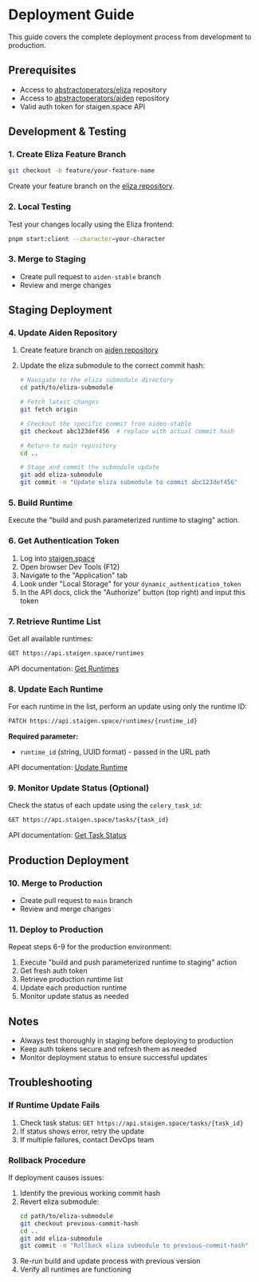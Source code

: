 # Deployment Guide

This guide covers the complete deployment process from development to production.

## Prerequisites

- Access to [abstractoperators/eliza](https://github.com/abstractoperators/eliza) repository
- Access to [abstractoperators/aiden](https://github.com/abstractoperators/aiden) repository
- Valid auth token for staigen.space API

## Development & Testing

### 1. Create Eliza Feature Branch

```bash
git checkout -b feature/your-feature-name
```

Create your feature branch on the [eliza repository](https://github.com/abstractoperators/eliza).

### 2. Local Testing

Test your changes locally using the Eliza frontend:

```bash
pnpm start:client --character=your-character
```

### 3. Merge to Staging

- Create pull request to `aiden-stable` branch
- Review and merge changes

## Staging Deployment

### 4. Update Aiden Repository

1. Create feature branch on [aiden repository](https://github.com/abstractoperators/aiden)
2. Update the eliza submodule to the correct commit hash:

   ```bash
   # Navigate to the eliza submodule directory
   cd path/to/eliza-submodule

   # Fetch latest changes
   git fetch origin

   # Checkout the specific commit from aiden-stable
   git checkout abc123def456  # replace with actual commit hash

   # Return to main repository
   cd ..

   # Stage and commit the submodule update
   git add eliza-submodule
   git commit -m "Update eliza submodule to commit abc123def456"
   ```

### 5. Build Runtime

Execute the "build and push parameterized runtime to staging" action.

### 6. Get Authentication Token

1. Log into [staigen.space](https://staigen.space/)
2. Open browser Dev Tools (F12)
3. Navigate to the "Application" tab
4. Look under "Local Storage" for your `dynamic_authentication_token`
5. In the API docs, click the "Authorize" button (top right) and input this token

### 7. Retrieve Runtime List

Get all available runtimes:

```bash
GET https://api.staigen.space/runtimes
```

API documentation: [Get Runtimes](https://api.staigen.space/docs#/default/get_runtimes_runtimes_get)

### 8. Update Each Runtime

For each runtime in the list, perform an update using only the runtime ID:

```bash
PATCH https://api.staigen.space/runtimes/{runtime_id}
```

**Required parameter:**

- `runtime_id` (string, UUID format) - passed in the URL path

API documentation: [Update Runtime](https://api.staigen.space/docs#/default/update_runtime_runtimes__runtime_id__patch)

### 9. Monitor Update Status (Optional)

Check the status of each update using the `celery_task_id`:

```bash
GET https://api.staigen.space/tasks/{task_id}
```

API documentation: [Get Task Status](https://api.staigen.space/docs#/default/get_task_status_tasks__task_id__get)

## Production Deployment

### 10. Merge to Production

- Create pull request to `main` branch
- Review and merge changes

### 11. Deploy to Production

Repeat steps 6-9 for the production environment:

1. Execute "build and push parameterized runtime to staging" action
2. Get fresh auth token
3. Retrieve production runtime list
4. Update each production runtime
5. Monitor update status as needed

## Notes

- Always test thoroughly in staging before deploying to production
- Keep auth tokens secure and refresh them as needed
- Monitor deployment status to ensure successful updates

## Troubleshooting

### If Runtime Update Fails

1. Check task status: `GET https://api.staigen.space/tasks/{task_id}`
2. If status shows error, retry the update
3. If multiple failures, contact DevOps team

### Rollback Procedure

If deployment causes issues:

1. Identify the previous working commit hash
2. Revert eliza submodule:
   ```bash
   cd path/to/eliza-submodule
   git checkout previous-commit-hash
   cd ..
   git add eliza-submodule
   git commit -m "Rollback eliza submodule to previous-commit-hash"
   ```
3. Re-run build and update process with previous version
4. Verify all runtimes are functioning
